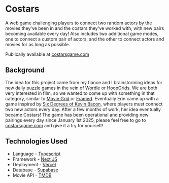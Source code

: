# Costars

A web game challenging players to connect two random actors by the movies they've been in and the costars they've worked with, with new pairs becoming available every day! Also includes two additional game modes, one to connect a custom pair of actors, and the other to connect actors and movies for as long as possible.

Publically available at [costarsgame.com](https://costarsgame.com)

## Background

The idea for this project came from my fiance and I brainstorming ideas for new daily puzzle games in the vein of [Wordle](https://www.nytimes.com/games/wordle/index.html) or [HoopGrids](https://www.hoopgrids.com/). We are both very interested in film, so we wanted to come up with something in that category, similar to [Movie Grid](https://moviegrid.io/) or [Framed](https://framed.wtf/). Eventually Erin came up with a game inspired by [Six Degrees of Kevin Bacon](https://en.wikipedia.org/wiki/Six_Degrees_of_Kevin_Bacon), where players must connect two new actors every day. After a few months of work, her idea eventually became Costars! The game has been operational and providing new pairings every day since January 1st 2025, please feel free to go to [costarsgame.com](https://costarsgame.com) and give it a try for yourself!

## Technologies Used

- Language - [Typescript](https://www.typescriptlang.org/)
- Framework - [Next JS](https://nextjs.org/)
- Deployment - [Vercel](https://vercel.com/)
- Database - [Supabase](https://supabase.com/)
- Movie API - [TMDB](https://www.themoviedb.org/)
